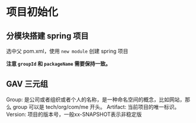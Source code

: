 # 项目初始化

## 分模块搭建 spring 项目

选中父 pom.xml，使用 `new module` 创建 spring 项目

<strong>注意 `groupId` 和 `packageName` 需要保持一致。</strong>

## GAV 三元组

Group: 是公司或者组织或者个人的名称，是一种命名空间的概念，比如网站，那么 group 可以是 tech/org/com/me 开头。
Artifact: 当前项目的唯一标识。
Version: 项目的版本号，一般xx-SNAPSHOT表示非稳定版
